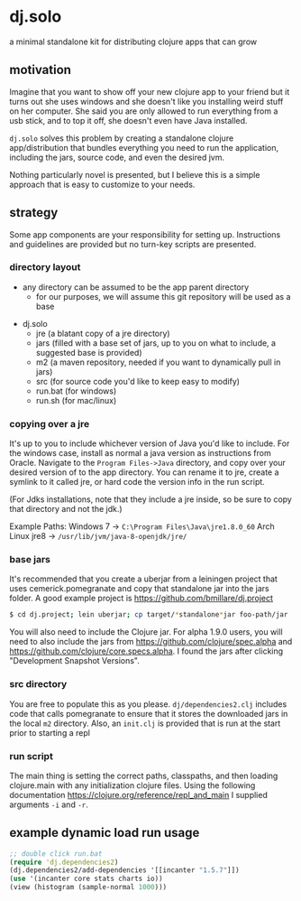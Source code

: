 # dj.solo
a minimal standalone kit for distributing clojure apps that can grow

## motivation

Imagine that you want to show off your new clojure app to your friend
but it turns out she uses windows and she doesn't like you installing
weird stuff on her computer. She said you are only allowed to run
everything from a usb stick, and to top it off, she doesn't even have
Java installed.

`dj.solo` solves this problem by creating a standalone clojure
app/distribution that bundles everything you need to run the
application, including the jars, source code, and even the desired
jvm.

Nothing particularly novel is presented, but I believe this is a
simple approach that is easy to customize to your needs.

## strategy

Some app components are your responsibility for setting
up. Instructions and guidelines are provided but no turn-key scripts
are presented.

### directory layout

- any directory can be assumed to be the app parent directory
  - for our purposes, we will assume this git repository will be used
    as a base

+ dj.solo
  + jre (a blatant copy of a jre directory)
  + jars (filled with a base set of jars, up to you on what to
    include, a suggested base is provided)
  + m2 (a maven repository, needed if you want to dynamically pull in
    jars)
  + src (for source code you'd like to keep easy to modify)
  - run.bat (for windows)
  - run.sh (for mac/linux)

### copying over a jre

It's up to you to include whichever version of Java you'd like to
include. For the windows case, install as normal a java version as
instructions from Oracle. Navigate to the `Program Files->Java`
directory, and copy over your desired version of to the app
directory. You can rename it to jre, create a symlink to it called
jre, or hard code the version info in the run script.

(For Jdks installations, note that they include a jre inside, so be
sure to copy that directory and not the jdk.)

Example Paths:
Windows 7 ->  `C:\Program Files\Java\jre1.8.0_60`
Arch Linux jre8 -> `/usr/lib/jvm/java-8-openjdk/jre/`

### base jars

It's recommended that you create a uberjar from a leiningen project
that uses cemerick.pomegranate and copy that standalone jar into the
jars folder. A good example project is
https://github.com/bmillare/dj.project

```bash
$ cd dj.project; lein uberjar; cp target/*standalone*jar foo-path/jar
```

You will also need to include the Clojure jar. For alpha 1.9.0 users,
you will need to also include the jars from
https://github.com/clojure/spec.alpha and
https://github.com/clojure/core.specs.alpha. I found the jars after clicking "Development Snapshot Versions".

### src directory

You are free to populate this as you please. `dj/dependencies2.clj`
includes code that calls pomegranate to ensure that it stores the
downloaded jars in the local `m2` directory. Also, an `init.clj` is provided that is run at the start prior to starting a repl

### run script

The main thing is setting the correct paths, classpaths, and then loading clojure.main with any initialization clojure files. Using the following documentation https://clojure.org/reference/repl_and_main I supplied arguments `-i` and `-r`.

## example dynamic load run usage

```clojure
;; double click run.bat
(require 'dj.dependencies2)
(dj.dependencies2/add-dependencies '[[incanter "1.5.7"]])
(use '(incanter core stats charts io))
(view (histogram (sample-normal 1000)))
```

